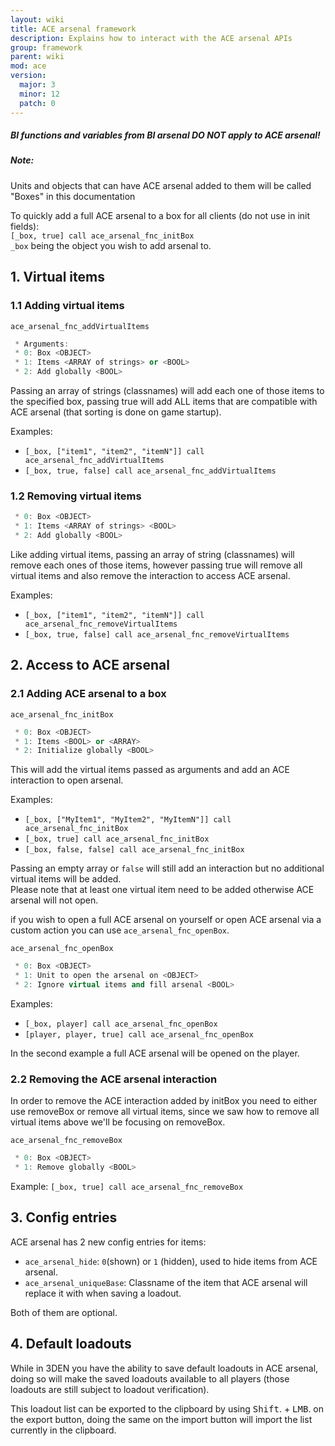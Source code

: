 ```yaml
---
layout: wiki
title: ACE arsenal framework
description: Explains how to interact with the ACE arsenal APIs
group: framework
parent: wiki
mod: ace
version:
  major: 3
  minor: 12
  patch: 0
---
```


<div class="panel callout">
    <h5>BI functions and variables from BI arsenal DO NOT apply to ACE arsenal!</h5>
</div>

<div class="panel callout">
    <h5>Note:</h5>
    <p>Units and objects that can have ACE arsenal added to them will be called "Boxes" in this documentation</p>
</div>

To quickly add a full ACE arsenal to a box for all clients (do not use in init fields):  
`[_box, true] call ace_arsenal_fnc_initBox`  
`_box` being the object you wish to add arsenal to.

## 1. Virtual items

### 1.1 Adding virtual items

`ace_arsenal_fnc_addVirtualItems`
```cpp
 * Arguments:
 * 0: Box <OBJECT>
 * 1: Items <ARRAY of strings> or <BOOL>
 * 2: Add globally <BOOL>
```

Passing an array of strings (classnames) will add each one of those items to the specified box, passing true will add ALL items that are compatible with ACE arsenal (that sorting is done on game startup).

Examples:

- `[_box, ["item1", "item2", "itemN"]] call ace_arsenal_fnc_addVirtualItems`
- `[_box, true, false] call ace_arsenal_fnc_addVirtualItems`

### 1.2 Removing virtual items

```cpp
 * 0: Box <OBJECT>
 * 1: Items <ARRAY of strings> <BOOL>
 * 2: Add globally <BOOL>
 ```

Like adding virtual items, passing an array of string (classnames) will remove each ones of those items, however passing true will remove all virtual items and also remove the interaction to access ACE arsenal.

Examples:

- `[_box, ["item1", "item2", "itemN"]] call ace_arsenal_fnc_removeVirtualItems`
- `[_box, true, false] call ace_arsenal_fnc_removeVirtualItems`

## 2. Access to ACE arsenal

### 2.1 Adding ACE arsenal to a box

`ace_arsenal_fnc_initBox`
```cpp
 * 0: Box <OBJECT>
 * 1: Items <BOOL> or <ARRAY>
 * 2: Initialize globally <BOOL>
```

This will add the virtual items passed as arguments and add an ACE interaction to open arsenal.

Examples:

- `[_box, ["MyItem1", "MyItem2", "MyItemN"]] call ace_arsenal_fnc_initBox`
- `[_box, true] call ace_arsenal_fnc_initBox`
- `[_box, false, false] call ace_arsenal_fnc_initBox`

Passing an empty array or `false` will still add an interaction but no additional virtual items will be added.  
Please note that at least one virtual item need to be added otherwise ACE arsenal will not open.

if you wish to open a full ACE arsenal on yourself or open ACE arsenal via a custom action you can use `ace_arsenal_fnc_openBox`.

`ace_arsenal_fnc_openBox`
```cpp
 * 0: Box <OBJECT>
 * 1: Unit to open the arsenal on <OBJECT>
 * 2: Ignore virtual items and fill arsenal <BOOL>
```

Examples:

- `[_box, player] call ace_arsenal_fnc_openBox`
- `[player, player, true] call ace_arsenal_fnc_openBox`

In the second example a full ACE arsenal will be opened on the player.

### 2.2 Removing the ACE arsenal interaction

In order to remove the ACE interaction added by initBox you need to either use removeBox or remove all virtual items, since we saw how to remove all virtual items above we'll be focusing on removeBox.

`ace_arsenal_fnc_removeBox`
```cpp
 * 0: Box <OBJECT>
 * 1: Remove globally <BOOL>
```

Example:
`[_box, true] call ace_arsenal_fnc_removeBox`

## 3. Config entries

ACE arsenal has 2 new config entries for items:

- `ace_arsenal_hide`: `0`(shown) or `1` (hidden), used to hide items from ACE arsenal.
- `ace_arsenal_uniqueBase`: Classname of the item that ACE arsenal will replace it with when saving a loadout.

Both of them are optional.

## 4. Default loadouts

While in 3DEN you have the ability to save default loadouts in ACE arsenal, doing so will make the saved loadouts available to all players (those loadouts are still subject to loadout verification).

This loadout list can be exported to the clipboard by using <kbd>Shift</kbd>. + <kbd>LMB</kbd>. on the export button, doing the same on the import button will import the list currently in the clipboard.
